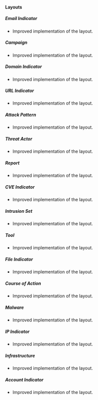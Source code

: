 
#### Layouts
##### Email Indicator
- Improved implementation of the layout.
##### Campaign
- Improved implementation of the layout.
##### Domain Indicator
- Improved implementation of the layout.
##### URL Indicator
- Improved implementation of the layout.
##### Attack Pattern
- Improved implementation of the layout.
##### Threat Actor
- Improved implementation of the layout.
##### Report
- Improved implementation of the layout.
##### CVE Indicator
- Improved implementation of the layout.
##### Intrusion Set
- Improved implementation of the layout.
##### Tool
- Improved implementation of the layout.
##### File Indicator
- Improved implementation of the layout.
##### Course of Action
- Improved implementation of the layout.
##### Malware
- Improved implementation of the layout.
##### IP Indicator
- Improved implementation of the layout.
##### Infrastructure
- Improved implementation of the layout.
##### Account Indicator
- Improved implementation of the layout.
